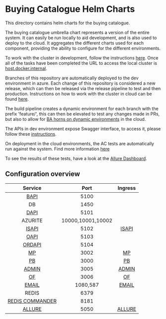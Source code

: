 # Buying Catalogue Helm Charts

This directory contains helm charts for the buying catalogue.

The buying catalogue umbrella chart represents a version of the entire system. It can easily be run locally to aid development, and is also used to deploy to the cloud. It aggregates the different charts used for each component, providing the ability to configure for the different environments.

To work with the cluster in development, follow the instructions [here](docs/run-local.md). Once all of the tasks have been completed the URL to access the local cluster is [host.docker.internal](https://host.docker.internal/).

Branches of this repository are automatically deployed to the dev environment in azure.
Each change of this repository is considered a new release, which can then be released via the release pipeline to test and then production. Instructions on how to work with the cluster in cloud can be found [here](docs/run-azure.md).

The build pipeline creates a dynamic environment for each branch with the prefix 'feature/', this can then be elevated to test any changes made in PRs, but also to allow for [BA horns on dynamic environments](docs/dynamic-env-ba-horn.md) in the cloud. 

The APIs in dev environment expose Swagger interface, to access it, please follow these [instructions](docs/port-forwarding-to-cloud-env.md).

On deployment in the cloud environments, the AC tests are automatically run against the system. Find more information [here](docs/selenium-grid.md)

To see the results of these tests, have a look at the [Allure Dashboard](https://host.docker.internal/allure-docker-service/projects/default/reports/latest/index.html).

## Configuration overview

|                             Service                                                                           |       Port        |                           Ingress                           |
| :-----------------------------------------------------------------------------------------------------------: | :---------------: | :---------------------------------------------------------: |
|              [BAPI](http://localhost:5100/swagger)                                                            |       5100        |                                                             |
|                               DB                                                                              |       1450        |                                                             |
|              [DAPI](http://localhost:5101/swagger)                                                            |       5101        |                                                             |
|                             AZURITE                                                                           | 10000,10001,10002 |                                                             |
|              [ISAPI](http://localhost:5102/swagger)                                                           |       5102        |             [ISAPI](https://host.docker.internal/identity)              |
|                   [OAPI](http://localhost:5103)                                                               |       5103        |                                                             |
|                  [ORDAPI](http://localhost:5104)                                                              |       5104        |                                                             |
| [MP](http://localhost:3002/supplier/solution/100000-001/preview)                                              |       3002        | [MP](https://host.docker.internal/supplier/solution/100000-001/preview) |
|                   [PB](http://localhost:3000)                                                                 |       3000        |                   [PB](https://host.docker.internal)                    |
|                 [ADMIN](http://localhost:3005)                                                                |       3005        |              [ADMIN](https://host.docker.internal/admin)                |
|                   [OF](http://localhost:3006)                                                                 |       3006        |                 [OF](https://host.docker.internal/order)                |
|                  [EMAIL](http://localhost:1080)                                                               |      1080,587     |          [EMAIL](https://host.docker.internal/email)        |
|                             REDIS                                                                             |       6379        |                                                             |
|             [REDIS COMMANDER](http://localhost:8181)                                                          |       8181        |                                                             |
|             [ALLURE](http://localhost:5050/allure-docker-service/projects/default/reports/latest/index.html)  |       5050        | [ALLURE](https://host.docker.internal/allure-docker-service/projects/default/reports/latest/index.html) |
